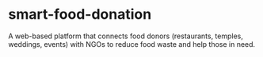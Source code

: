 # smart-food-donation
A web-based platform that connects food donors (restaurants, temples, weddings, events) with NGOs to reduce food waste and help those in need.
